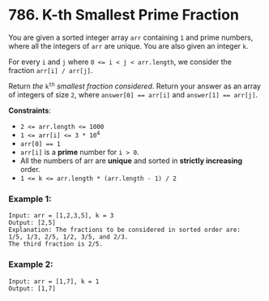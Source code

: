# 786. K-th Smallest Prime Fraction

You are given a sorted integer array `arr` containing `1` and prime numbers, where all the integers of `arr` are unique. You are also given an integer `k`.

For every `i` and `j` where `0 <= i < j < arr.length`, we consider the fraction `arr[i] / arr[j]`.

Return *the* <code>k<sup>th</sup></code> *smallest fraction considered*. Return your answer as an array of integers of size `2`, where `answer[0] == arr[i]` and `answer[1] == arr[j]`.

**Constraints**:
- `2 <= arr.length <= 1000`
- <code>1 <= arr[i] <= 3 * 10<sup>4</sup></code>
- `arr[0] == 1`
- `arr[i]` is a **prime** number for `i > 0`.
- All the numbers of arr are **unique** and sorted in **strictly increasing** order.
- `1 <= k <= arr.length * (arr.length - 1) / 2`

### Example 1:
```
Input: arr = [1,2,3,5], k = 3
Output: [2,5]
Explanation: The fractions to be considered in sorted order are:
1/5, 1/3, 2/5, 1/2, 3/5, and 2/3.
The third fraction is 2/5.
```

### Example 2:
```
Input: arr = [1,7], k = 1
Output: [1,7]
```
